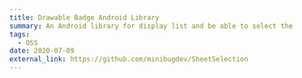 ```yaml
---
title: Drawable Badge Android Library
summary: An Android library for display list and be able to select the item as BottomSheet.
tags:
  - OSS
date: 2020-07-09
external_link: https://github.com/minibugdev/SheetSelection
---
```

